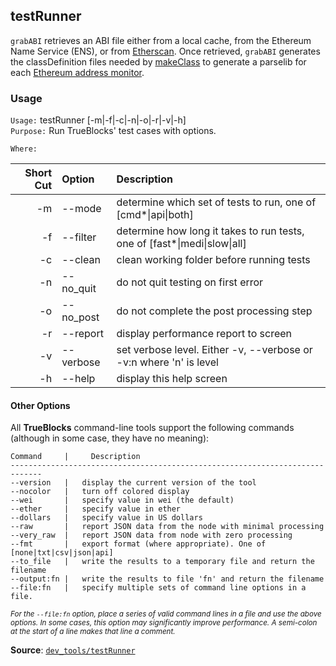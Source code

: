 ## testRunner

`grabABI` retrieves an ABI file either from a local cache, from the Ethereum Name Service (ENS), or from [Etherscan](http://etherscan.io). Once retrieved, `grabABI` generates the classDefinition files needed by [makeClass](../makeClass/README.md) to generate a parselib for each [Ethereum address monitor](../../monitors/README.md).

### Usage

`Usage:`    testRunner [-m|-f|-c|-n|-o|-r|-v|-h]  
`Purpose:`  Run TrueBlocks' test cases with options.

`Where:`  

| Short Cut | Option | Description |
| -------: | :------- | :------- |
| -m | --mode <val> | determine which set of tests to run, one of [cmd*&#124;api&#124;both] |
| -f | --filter <val> | determine how long it takes to run tests, one of [fast*&#124;medi&#124;slow&#124;all] |
| -c | --clean | clean working folder before running tests |
| -n | --no_quit | do not quit testing on first error |
| -o | --no_post | do not complete the post processing step |
| -r | --report | display performance report to screen |
| -v | --verbose | set verbose level. Either -v, --verbose or -v:n where 'n' is level |
| -h | --help | display this help screen |

#### Other Options

All **TrueBlocks** command-line tools support the following commands (although in some case, they have no meaning):

    Command     |     Description
    -----------------------------------------------------------------------------
    --version   |   display the current version of the tool
    --nocolor   |   turn off colored display
    --wei       |   specify value in wei (the default)
    --ether     |   specify value in ether
    --dollars   |   specify value in US dollars
    --raw       |   report JSON data from the node with minimal processing
    --very_raw  |   report JSON data from node with zero processing
    --fmt       |   export format (where appropriate). One of [none|txt|csv|json|api]
    --to_file   |   write the results to a temporary file and return the filename
    --output:fn |   write the results to file 'fn' and return the filename
    --file:fn   |   specify multiple sets of command line options in a file.

<small>*For the `--file:fn` option, place a series of valid command lines in a file and use the above options. In some cases, this option may significantly improve performance. A semi-colon at the start of a line makes that line a comment.*</small>

**Source**: [`dev_tools/testRunner`](https://github.com/TrueBlocks/trueblocks-core/tree/master/src/dev_tools/testRunner)

